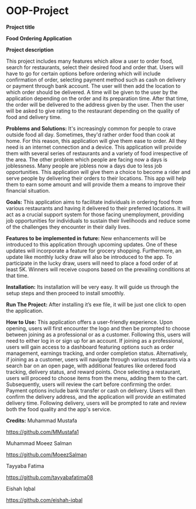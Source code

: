 # OOP-Project
**Project title**

**Food Ordering Application**

**Project description**

This project includes many features which allow a user to order food, search for restaurants, select their desired food and order that. Users will have to go for certain options before ordering which will include confirmation of order, selecting payment method such as cash on delivery or payment through bank account. The user will then add the location to which order should be delivered. A time will be given to the user by the application depending on the order and its preparation time.  After that time, the order will be delivered to the address given by the user. Then the user will be asked to give rating to the restaurant depending on the quality of food and delivery time.

**Problems and Solutions:** It's increasingly common for people to crave outside food all day. Sometimes, they'd rather order food than cook at home. For this reason, this application will give them ease to order. All they need is an internet connection and a device. This application will provide them with several series of restaurants and a variety of food irrespective of the area. The other problem which people are facing now a days is joblessness. Many people are jobless now a days due to less job opportunities. This application will give them a choice to become a rider and serve people by delivering their orders to their locations. This app will help them to earn some amount and will provide them a means to improve their financial situation.

**Goals:** This application aims to facilitate individuals in ordering food from various restaurants and having it delivered to their preferred locations. It will act as a crucial support system for those facing unemployment, providing job opportunities for individuals to sustain their livelihoods and reduce some of the challenges they encounter in their daily lives. 

**Features to be implemented in future:** New enhancements will be introduced to this application through upcoming updates. One of these updates will incorporate a feature for grocery shopping. Furthermore, an update like monthly lucky draw will also be introduced to the app. To participate in the lucky draw, users will need to place a food order of at least 5K. Winners will receive coupons based on the prevailing conditions at that time.

**Installation:** Its installation will be very easy. It will guide us through the setup steps and then proceed to install smoothly.

**Run The Project:** After installing it’s exe file, it will be just one click to open the application.

**How to Use:** This application offers a user-friendly experience. Upon opening, users will first encounter the logo and then be prompted to choose between joining as a professional or as a customer. Following this, users will need to either log in or sign up for an account. If joining as a professional, users will gain access to a dashboard featuring options such as order management, earnings tracking, and order completion status. Alternatively, if joining as a customer, users will navigate through various restaurants via a search bar on an open page, with additional features like ordered food tracking, delivery status, and reward points. Once selecting a restaurant, users will proceed to choose items from the menu, adding them to the cart. Subsequently, users will review the cart before confirming the order. Payment options include bank transfer or cash on delivery. Users will then confirm the delivery address, and the application will provide an estimated delivery time. Following delivery, users will be prompted to rate and review both the food quality and the app's service.

**Credits:**
Muhammad Mustafa 

https://github.com/MMustafa1

Muhammad Moeez Salman

https://github.com/MoeezSalman

Tayyaba Fatima

https://github.com/tayyabafatima08

Eishah Iqbal

https://github.com/eishah-iqbal

